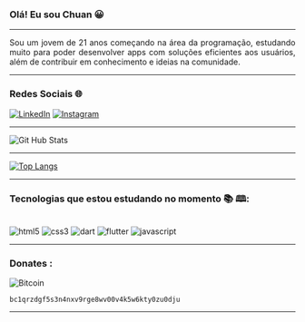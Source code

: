 
### Olá! Eu sou Chuan 😀

---
<p align="justify"> Sou um jovem de 21 anos começando na área da programação, estudando muito para poder desenvolver apps com soluções eficientes aos usuários, além de contribuir em conhecimento e ideias na comunidade. </p>

---
### Redes Sociais 🌐

[![LinkedIn](https://img.shields.io/badge/LinkedIn-0077B5?style=for-the-badge&logo=linkedin&logoColor=white)](https://www.linkedin.com/in/chuan-igor-3263ab232/)
[![Instagram](https://img.shields.io/badge/Instagram-E4405F?style=for-the-badge&logo=instagram&logoColor=white)](https://www.instagram.com/chuan.igor/)

---

![Git Hub Stats](https://github-readme-stats.vercel.app/api?username=syggnus&theme=blue-green)

---

[![Top Langs](https://github-readme-stats.vercel.app/api/top-langs/?username=syggnus&layout=compact&theme=blue-green)](https://github.com/anuraghazra/github-readme-stats)

---

### Tecnologias que estou estudando no momento 📚 🕮:

<div style="display: inline_block"><br/>
    <img alt="html5" src="https://img.shields.io/badge/HTML5-E34F26?style=for-the-badge&logo=html5&logoColor=white" />
    <img alt="css3" src="https://img.shields.io/badge/CSS3-1572B6?style=for-the-badge&logo=css3&logoColor=white" />
    <img alt="dart" src="https://img.shields.io/badge/Dart-0175C2?style=for-the-badge&logo=dart&logoColor=white" />
    <img alt="flutter" src="https://img.shields.io/badge/Flutter-02569B?style=for-the-badge&logo=flutter&logoColor=white" />
    <img alt="javascript" src="https://img.shields.io/badge/JavaScript-F7DF1E?style=for-the-badge&logo=javascript&logoColor=black" />
</div>

---

### Donates :

![Bitcoin](https://img.shields.io/badge/Bitcoin-000000?style=for-the-badge&logo=bitcoin&logoColor=white)

```
bc1qrzdgf5s3n4nxv9rge8wv00v4k5w6kty0zu0dju
```
---
